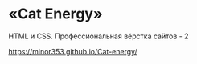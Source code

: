 # «Cat Energy»
HTML и CSS. Профессиональная вёрстка сайтов - 2

https://minor353.github.io/Cat-energy/
